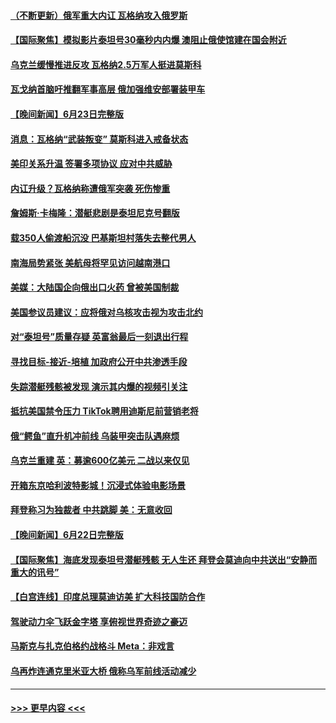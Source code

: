 #### [（不断更新）俄军重大内讧 瓦格纳攻入俄罗斯](../pages/prog202/a103737182.md?t=06241243) 
#### [【国际聚焦】模拟影片泰坦号30毫秒内内爆 澳阻止俄使馆建在国会附近](../pages/prog202/a103737099.md?t=06241243) 
#### [乌克兰缓慢推进反攻 瓦格纳2.5万军人挺进莫斯科](../pages/prog202/a103737097.md?t=06241243) 
#### [瓦戈纳首脑吁推翻军事高层 俄加强维安部署装甲车](../pages/prog202/a103737088.md?t=06241243) 
#### [【晚间新闻】6月23日完整版](../pages/prog202/a103737095.md?t=06241243) 
#### [消息：瓦格纳“武装叛变” 莫斯科进入戒备状态](../pages/prog202/a103737052.md?t=06241243) 
#### [美印关系升温 签署多项协议 应对中共威胁](../pages/prog202/a103736999.md?t=06241243) 
#### [内讧升级？瓦格纳称遭俄军突袭 死伤惨重](../pages/prog202/a103737010.md?t=06241243) 
#### [詹姆斯·卡梅隆：潜艇悲剧是泰坦尼克号翻版](../pages/prog202/a103737007.md?t=06241243) 
#### [载350人偷渡船沉没 巴基斯坦村落失去整代男人](../pages/prog202/a103736772.md?t=06241243) 
#### [南海局势紧张 美航母将罕见访问越南港口](../pages/prog202/a103736941.md?t=06241243) 
#### [美媒：大陆国企向俄出口火药 曾被美国制裁](../pages/prog202/a103736912.md?t=06241243) 
#### [美国参议员建议：应将俄对乌核攻击视为攻击北约](../pages/prog202/a103736907.md?t=06241243) 
#### [对“泰坦号”质量存疑 英富翁最后一刻退出行程](../pages/prog202/a103736763.md?t=06241243) 
#### [寻找目标-接近-培植 加政府公开中共渗透手段](../pages/prog202/a103736750.md?t=06241243) 
#### [失踪潜艇残骸被发现 演示其内爆的视频引关注](../pages/prog202/a103736670.md?t=06241243) 
#### [抵抗美国禁令压力 TikTok聘用迪斯尼前营销老将](../pages/prog202/a103736662.md?t=06241243) 
#### [俄“鳄鱼”直升机冲前线 乌装甲突击队遇麻烦](../pages/prog202/a103736656.md?t=06241243) 
#### [乌克兰重建 英：募逾600亿美元 二战以来仅见](../pages/prog202/a103736570.md?t=06241243) 
#### [开箱东京哈利波特影城！沉浸式体验电影场景](../pages/prog202/a103736548.md?t=06241243) 
#### [拜登称习为独裁者 中共跳脚 美：无意收回](../pages/prog202/a103736448.md?t=06241243) 
#### [【晚间新闻】6月22日完整版](../pages/prog202/a103736442.md?t=06241243) 
#### [【国际聚焦】海底发现泰坦号潜艇残骸 无人生还 拜登会莫迪向中共送出“安静而重大的讯号”](../pages/prog202/a103736446.md?t=06241243) 
#### [【白宫连线】印度总理莫迪访美 扩大科技国防合作](../pages/prog202/a103736441.md?t=06241243) 
#### [驾驶动力伞飞跃金字塔  享俯视世界奇迹之豪迈](../pages/prog202/a103736369.md?t=06241243) 
#### [马斯克与扎克伯格约战格斗 Meta：非戏言](../pages/prog202/a103736359.md?t=06241243) 
#### [乌再炸连通克里米亚大桥 俄称乌军前线活动减少](../pages/prog202/a103736372.md?t=06241243) 

----
#### [ >>> 更早内容 <<< ](../indexes/prog202-earlier.md)
